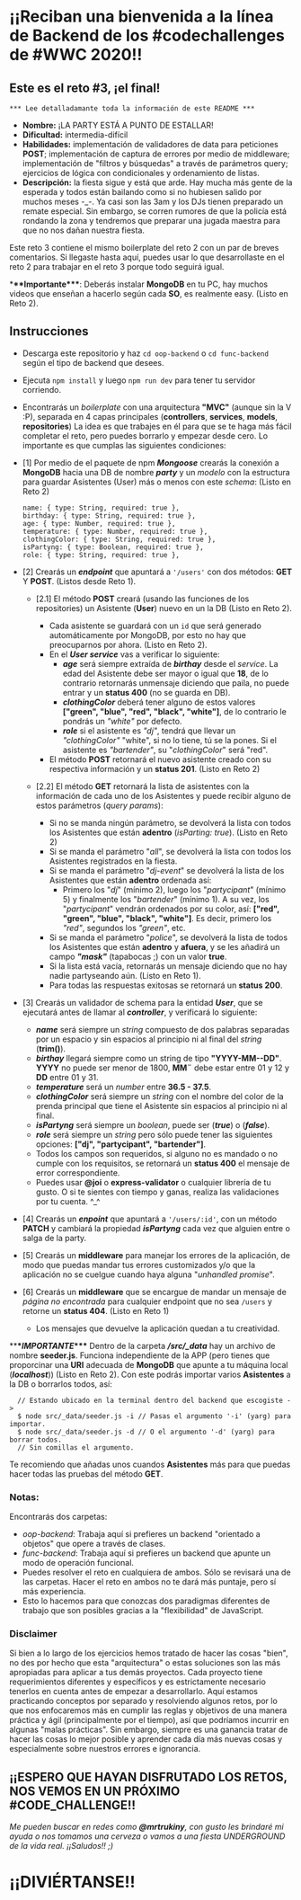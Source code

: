 # ¡¡Reciban una bienvenida a la línea de Backend de los #codechallenges de #WWC 2020!!

## Este es el reto #3, ¡el final!

    *** Lee detalladamante toda la información de este README ***

- **Nombre:** ¡LA PARTY ESTÁ A PUNTO DE ESTALLAR!
- **Dificultad:** intermedia-difícil
- **Habilidades:** implementación de validadores de data para peticiones **POST**; implementación de captura de errores por medio de middleware; implementación de "filtros y búsquedas" a través de parámetros query; ejercicios de lógica con condicionales y ordenamiento de listas.
- **Descripción:** la fiesta sigue y está que arde. Hay mucha más gente de la esperada y todos están bailando como si no hubiesen salido por muchos meses -\_-. Ya casi son las 3am y los DJs tienen preparado un remate especial. Sin embargo, se corren rumores de que la policía está rondando la zona y tendremos que preparar una jugada maestra para que no nos dañan nuestra fiesta.

Este reto 3 contiene el mismo boilerplate del reto 2 con un par de breves comentarios. Si llegaste hasta aquí, puedes usar lo que desarrollaste en el reto 2 para trabajar en el reto 3 porque
todo seguirá igual.

\***\*\*Importante\*\*\***:
Deberás instalar **MongoDB** en tu PC, hay muchos videos que enseñan a hacerlo según cada **SO**, es realmente easy. (Listo en Reto 2).

## Instrucciones

- Descarga este repositorio y haz `cd oop-backend` o `cd func-backend` según el tipo de backend que desees.
- Ejecuta `npm install` y luego `npm run dev` para tener tu servidor corriendo.
- Encontrarás un _boilerplate_ con una arquitectura **"MVC"** (aunque sin la V :P), separada en 4 capas principales (**controllers**, **services**, **models**, **repositories**) La idea es que trabajes en él para que se te haga más fácil completar el reto, pero puedes borrarlo y empezar desde cero. Lo importante es que cumplas las siguientes condiciones:

- [1] Por medio de el paquete de npm **_Mongoose_** crearás la conexión a **MongoDB** hacia una DB de nombre **_party_** y un _modelo_ con la estructura para guardar Asistentes (User) más o menos con este _schema_: (Listo en Reto 2)
  ```
  name: { type: String, required: true },
  birthday: { type: String, required: true },
  age: { type: Number, required: true },
  temperature: { type: Number, required: true },
  clothingColor: { type: String, required: true },
  isPartyng: { type: Boolean, required: true },
  role: { type: String, required: true },
  ```
- [2] Crearás un **_endpoint_** que apuntará a `'/users'` con dos métodos: **GET** Y **POST**. (Listos desde Reto 1).

  - [2.1] El método **POST** creará (usando las funciones de los repositories) un Asistente (**User**) nuevo en un la DB (Listo en Reto 2).

    - Cada asistente se guardará con un `id` que será generado automáticamente por MongoDB, por esto no hay que preocuparnos por ahora. (Listo en Reto 2).
    - En el **_User service_** vas a verificar lo siguiente:
      - **_age_** será siempre extraída de **_birthay_** desde el _service_. La edad del Asistente debe ser mayor o igual que **18**, de lo contrario retornarás unmensaje diciendo que paila, no puede entrar y un **status 400** (no se guarda en DB).
      - **_clothingColor_** deberá tener alguno de estos valores **["green", "blue", "red", "black", "white"]**, de lo contrario le pondrás un _"white"_ por defecto.
      - **_role_** si el asistente es _"dj"_, tendrá que llevar un _"clothingColor"_ "white", si no lo tiene, tú se la pones. Si el asistente es _"bartender"_, su "_clothingColor_" será "red".
    - El método **POST** retornará el nuevo asistente creado con su respectiva información y un **status 201**. (Listo en Reto 2)

  - [2.2] El método **GET** retornará la lista de asistentes con la información de cada uno de los Asistentes y puede recibir alguno de estos parámetros (_query params_):
    - Si no se manda ningún parámetro, se devolverá la lista con todos los Asistentes que están **adentro** (_isParting: true_). (Listo en Reto 2)
    - Si se manda el parámetro "_all_", se devolverá la lista con todos los Asistentes registrados en la fiesta.
    - Si se manda el parámetro "_dj-event_" se devolverá la lista de los Asistentes que están **adentro** ordenada así:
      - Primero los "_dj_" (mínimo 2), luego los "_partycipant_" (mínimo 5) y finalmente los "_bartender_" (mínimo 1). A su vez, los "_partycipant_" vendrán ordenados por su color, así: **["red", "green", "blue", "black", "white"]**. Es decir, primero los _"red"_, segundos los _"green"_, etc.
    - Si se manda el parámetro "_police_", se devolverá la lista de todos los Asistentes que están **adentro** y **afuera**, y se les añadirá un campo **_"mask"_** (tapabocas ;) con un valor **true**.
    - Si la lista está vacía, retornarás un mensaje diciendo que no hay nadie partyseando aún. (Listo en Reto 1).
    - Para todas las respuestas exitosas se retornará un **status 200**.

- [3] Crearás un validador de schema para la entidad **_User_**, que se ejecutará antes de llamar al **_controller_**, y verificará lo siguiente:

  - **_name_** será siempre un _string_ compuesto de dos palabras separadas por un espacio y sin espacios al principio ni al final del _string_ (**trim()**).
  - **_birthay_** llegará siempre como un string de tipo **"YYYY-MM--DD"**. **YYYY** no puede ser menor de 1800, **MM¨** debe estar entre 01 y 12 y **DD** entre 01 y 31.
  - **_temperature_** será un _number_ entre **36.5 - 37.5**.
  - **_clothingColor_** será siempre un _string_ con el nombre del color de la prenda principal que tiene el Asistente sin espacios al principio ni al final.
  - **_isPartyng_** será siempre un _boolean_, puede ser (**_true_**) o (**_false_**).
  - **_role_** será siempre un _string_ pero sólo puede tener las siguientes opciones: **["dj", "partycipant", "bartender"]**.
  - Todos los campos son requeridos, si alguno no es mandado o no cumple con los requisitos, se retornará un **status 400** el mensaje de error correspondiente.
  - Puedes usar **@joi** o **express-validator** o cualquier librería de tu gusto. O si te sientes con tiempo y ganas, realiza las validaciones por tu cuenta. ^\_^

- [4] Crearás un **_enpoint_** que apuntará a `'/users/:id'`, con un método **PATCH** y cambiará la propiedad **_isPartyng_** cada vez que alguien entre o salga de la party.
- [5] Crearás un **middleware** para manejar los errores de la aplicación, de modo que puedas mandar tus errores customizados y/o que la aplicación no se cuelgue cuando haya alguna "_unhandled promise_".

- [6] Crearás un **middleware** que se encargue de mandar un mensaje de _página no encontrada_ para cualquier endpoint que no sea `/users` y retorne un **status 404**. (Listo en Reto 1)
  - Los mensajes que devuelve la aplicación quedan a tu creatividad.

\*\***\*_IMPORTANTE_\*\*\***
Dentro de la carpeta **_/src/\_data_** hay un archivo de nombre **seeder.js**. Funciona independiente de la APP (pero tienes que proporcinar una **URI** adecuada de **MongoDB** que apunte a tu máquina local (**_localhost_**)) (Listo en Reto 2). Con este podrás importar varios **Asistentes** a la DB o borrarlos todos, así:

```
  // Estando ubicado en la terminal dentro del backend que escogiste ->
  $ node src/_data/seeder.js -i // Pasas el argumento '-i' (yarg) para importar.
  $ node src/_data/seeder.js -d // O el argumento '-d' (yarg) para borrar todos.
  // Sin comillas el argumento.
```

Te recomiendo que añadas unos cuandos **Asistentes** más para que puedas hacer todas las pruebas del método **GET**.

### Notas:

Encontrarás dos carpetas:

- _oop-backend_: Trabaja aquí si prefieres un backend "orientado a objetos" que opere a través de clases.
- _func-backend_: Trabaja aquí si prefieres un backend que apunte un modo de operación funcional.
- Puedes resolver el reto en cualquiera de ambos. Sólo se revisará una de las carpetas. Hacer el reto en ambos no te dará más puntaje, pero sí más experiencia.
- Esto lo hacemos para que conozcas dos paradigmas diferentes de trabajo que son posibles gracias a la "flexibilidad" de JavaScript.

### Disclaimer

Si bien a lo largo de los ejercicios hemos tratado de hacer las cosas "bien", no des por hecho que esta "arquitectura" o estas soluciones son las más apropiadas
para aplicar a tus demás proyectos. Cada proyecto tiene requerimientos diferentes y específicos y es estrictamente necesario tenerlos en cuenta antes de empezar a desarrollarlo. Aquí estamos practicando conceptos por separado y resolviendo algunos retos, por lo que nos enfocaremos más en cumplir las reglas y objetivos de una manera práctica y ágil (principalmente por el tiempo), así que podríamos incurrir en algunas "malas prácticas". Sin embargo, siempre es una ganancia tratar de hacer las cosas lo mejor posible y aprender cada día más nuevas cosas y especialmente sobre nuestros errores e ignorancia.

## ¡¡ESPERO QUE HAYAN DISFRUTADO LOS RETOS, NOS VEMOS EN UN PRÓXIMO #CODE_CHALLENGE!!

_Me pueden buscar en redes como **@mrtrukiny**, con gusto les brindaré mi ayuda o nos tomamos una cerveza o vamos a una fiesta UNDERGROUND de la vida real. ¡¡Saludos!! ;)_

# ¡¡DIVIÉRTANSE!!
